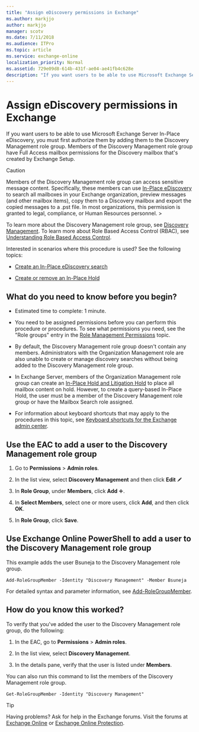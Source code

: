 ```yaml
---
title: "Assign eDiscovery permissions in Exchange"
ms.author: markjjo
author: markjjo
manager: scotv
ms.date: 7/11/2018
ms.audience: ITPro
ms.topic: article
ms.service: exchange-online
localization_priority: Normal
ms.assetid: 729e09d8-614b-431f-ae04-ae41fb4c628e
description: "If you want users to be able to use Microsoft Exchange Server In-Place eDiscovery, you must first authorize them by adding them to the Discovery Management role group. Members of the Discovery Management role group have Full Access mailbox permissions for the Discovery mailbox that's created by Exchange Setup."
---
```


# Assign eDiscovery permissions in Exchange

If you want users to be able to use Microsoft Exchange Server In-Place eDiscovery, you must first authorize them by adding them to the Discovery Management role group. Members of the Discovery Management role group have Full Access mailbox permissions for the Discovery mailbox that's created by Exchange Setup.
  
> [!CAUTION]
> Members of the Discovery Management role group can access sensitive message content. Specifically, these members can use [In-Place eDiscovery](in-place-ediscovery.md) to search all mailboxes in your Exchange organization, preview messages (and other mailbox items), copy them to a Discovery mailbox and export the copied messages to a .pst file. In most organizations, this permission is granted to legal, compliance, or Human Resources personnel. > 
  
To learn more about the Discovery Management role group, see [Discovery Management](https://technet.microsoft.com/library/b8bc5922-a8c9-4707-906d-fa38bb87da8f.aspx). To learn more about Role Based Access Control (RBAC), see [Understanding Role Based Access Control](https://technet.microsoft.com/library/fd268867-2ae5-441b-8103-7a7583eb2bbe.aspx).
  
Interested in scenarios where this procedure is used? See the following topics:
  
- [Create an In-Place eDiscovery search](create-in-place-ediscovery-search.md)
    
- [Create or remove an In-Place Hold](../../security-and-compliance/create-or-remove-in-place-holds.md)
    
## What do you need to know before you begin?

- Estimated time to complete: 1 minute.
    
- You need to be assigned permissions before you can perform this procedure or procedures. To see what permissions you need, see the "Role groups" entry in the [Role Management Permissions](https://technet.microsoft.com/library/cb9591c4-fbb3-4199-8007-6bbfdfd5a2e9.aspx) topic. 
    
- By default, the Discovery Management role group doesn't contain any members. Administrators with the Organization Management role are also unable to create or manage discovery searches without being added to the Discovery Management role group. 
    
- In Exchange Server, members of the Organization Management role group can create an [In-Place Hold and Litigation Hold](../../security-and-compliance/in-place-and-litigation-holds.md) to place all mailbox content on hold. However, to create a query-based In-Place Hold, the user must be a member of the Discovery Management role group or have the Mailbox Search role assigned. 
    
- For information about keyboard shortcuts that may apply to the procedures in this topic, see [Keyboard shortcuts for the Exchange admin center](../../accessibility/keyboard-shortcuts-in-admin-center.md).
    
## Use the EAC to add a user to the Discovery Management role group

1. Go to **Permissions** \> **Admin roles**.
    
2. In the list view, select **Discovery Management** and then click **Edit** ![Edit icon](../../media/ITPro_EAC_EditIcon.gif)
  
3. In **Role Group**, under **Members**, click **Add** ![Add Icon](../../media/ITPro_EAC_AddIcon.gif).
    
4. In **Select Members**, select one or more users, click **Add**, and then click **OK**.
    
5. In **Role Group**, click **Save**.
    
## Use Exchange Online PowerShell to add a user to the Discovery Management role group

This example adds the user Bsuneja to the Discovery Management role group.
  
```
Add-RoleGroupMember -Identity "Discovery Management" -Member Bsuneja
```

For detailed syntax and parameter information, see [Add-RoleGroupMember](https://technet.microsoft.com/library/ed53e269-a855-4066-88a7-1ba36086bd72.aspx).
  
## How do you know this worked?

To verify that you've added the user to the Discovery Management role group, do the following: 
  
1. In the EAC, go to **Permissions** \> **Admin roles**.
    
2. In the list view, select **Discovery Management**.
    
3. In the details pane, verify that the user is listed under **Members**.
    
You can also run this command to list the members of the Discovery Management role group.
  
```
Get-RoleGroupMember -Identity "Discovery Management"
```

> [!TIP]
> Having problems? Ask for help in the Exchange forums. Visit the forums at [Exchange Online](https://go.microsoft.com/fwlink/p/?linkId=267542) or [Exchange Online Protection](https://go.microsoft.com/fwlink/p/?linkId=285351). 
  

